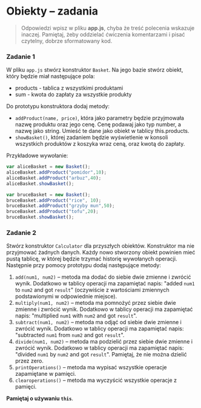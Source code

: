 # Obiekty &ndash; zadania

> Odpowiedzi wpisz w pliku **app.js**, chyba że treść polecenia wskazuje inaczej.
Pamiętaj, żeby oddzielać ćwiczenia komentarzami i pisać czytelny, dobrze sformatowany kod.

### Zadanie 1

W pliku ```app.js``` stwórz konstruktor ```Basket```. Na jego bazie stwórz obiekt, który będzie miał następujące pola:
* products - tablica z wszystkimi produktami
* sum - kwota do zapłaty za wszystkie produkty

Do prototypu konstruktora dodaj metody:
* ```addProduct(name, price)```, która jako parametry będzie przyjmowała nazwę produktu oraz jego cenę. Cenę podawaj jako typ number, a nazwę jako string. Umieść te dane jako obiekt w tablicy this.products.
* ```showBasket()```, której zadaniem będzie wyświetlenie w konsoli wszystkich produktów z koszyka wraz ceną, oraz kwotą do zapłaty.

Przykładowe wywołanie:

```JavaScript
var aliceBasket = new Basket();
aliceBasket.addProduct("pomidor",10);
aliceBasket.addProduct("arbuz",40);
aliceBasket.showBasket();

var bruceBasket = new Basket();
bruceBasket.addProduct("rice", 10);
bruceBasket.addProduct("grzyby mun",50);
bruceBasket.addProduct("tofu",20);
bruceBasket.showBasket();
```


### Zadanie 2

Stwórz konstruktor ```Calculator``` dla przyszłych obiektów. Konstruktor ma nie przyjmować żadnych danych. Każdy nowo stworzony obiekt powinien mieć pustą tablicę, w której będzie trzymać historię wywołanych operacji.
Następnie przy pomocy prototypu dodaj  następujące metody:
  1. ```add(num1, num2)``` &ndash; metoda ma dodać do siebie dwie zmienne i zwrócić wynik. Dodatkowo w tablicy operacji ma zapamiętać napis: "added ```num1``` to ```num2``` and got ```result```" (oczywiście z wartościami zmiennych podstawionymi w odpowiednie miejsce).
  2. ```multiply(num1, num2)``` &ndash; metoda ma pomnożyć przez siebie dwie zmienne i zwrócić wynik. Dodatkowo w tablicy operacji ma zapamiętać napis: "multiplied ```num1``` with ```num2``` and got ```result```".  
  3. ```subtract(num1, num2)``` &ndash; metoda ma odjąć od siebie dwie zmienne i zwrócić wynik. Dodatkowo w tablicy operacji ma zapamiętać napis: "subtracted ```num1``` from ```num2``` and got ```result```".
  4. ```divide(num1, num2)``` &ndash; metoda ma podzielić przez siebie dwie zmienne i zwrócić wynik. Dodatkowo w tablicy operacji ma zapamiętać napis: "divided ```num1``` by ```num2``` and got ```result```".  Pamiętaj, że nie można dzielić przez zero. 
  5. ```printOperations()``` &ndash; metoda ma wypisać wszystkie operacje zapamiętane w pamięci.
  6. ```clearoperations()``` &ndash; metoda ma wyczyścić wszystkie operacje z pamięci.

**Pamiętaj o używaniu ```this```**.
